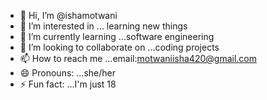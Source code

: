 - 👋 Hi, I’m @ishamotwani
- 👀 I’m interested in ... learning new things
- 🌱 I’m currently learning ...software engineering
- 💞️ I’m looking to collaborate on ...coding projects
- 📫 How to reach me ...email:motwaniisha420@gmail.com
- 😄 Pronouns: ...she/her
- ⚡ Fun fact: ...I'm just 18

<!---
ishamotwani/ishamotwani is a ✨ special ✨ repository because its `README.md` (this file) appears on your GitHub profile.
You can click the Preview link to take a look at your changes.
--->
